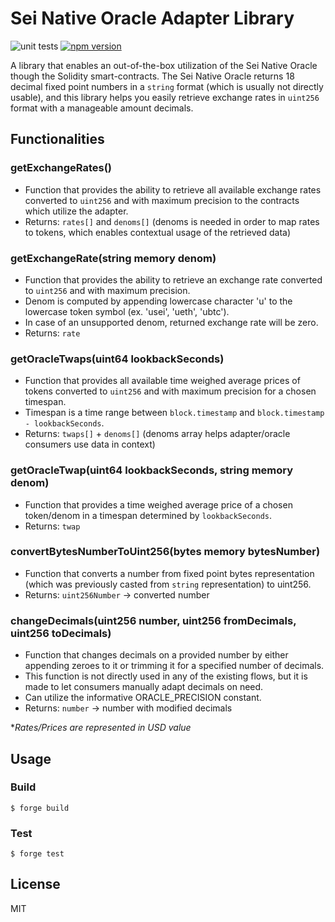 # Sei Native Oracle Adapter Library
![unit tests](https://github.com/dragonswap-app/sei-native-oracle-adapter/actions/workflows/test.yml/badge.svg)
[![npm version](https://img.shields.io/npm/v/sei-native-oracle-adapter)](https://www.npmjs.org/package/sei-native-oracle-adapter)

A library that enables an out-of-the-box utilization of the Sei Native Oracle though the Solidity smart-contracts.
The Sei Native Oracle returns 18 decimal fixed point numbers in a `string` format (which is usually not directly usable), and this library helps you easily retrieve exchange rates in `uint256` format with a manageable amount decimals.

## Functionalities

### getExchangeRates()
- Function that provides the ability to retrieve all available exchange rates converted to `uint256` and with maximum precision to the contracts which utilize the adapter.
- Returns: `rates[]` and `denoms[]` (denoms is needed in order to map rates to tokens, which enables contextual usage of the retrieved data)

### getExchangeRate(string memory denom)
- Function that provides the ability to retrieve an exchange rate converted to `uint256` and with maximum precision.
- Denom is computed by appending lowercase character 'u' to the lowercase token symbol (ex. 'usei', 'ueth', 'ubtc').
- In case of an unsupported denom, returned exchange rate will be zero.
- Returns: `rate`

### getOracleTwaps(uint64 lookbackSeconds)
- Function that provides all available time weighed average prices of tokens converted to `uint256` and with maximum precision for a chosen timespan.
- Timespan is a time range between `block.timestamp` and `block.timestamp - lookbackSeconds`.
- Returns: `twaps[]` +  `denoms[]` (denoms array helps adapter/oracle consumers use data in context)

### getOracleTwap(uint64 lookbackSeconds, string memory denom)
- Function that provides a time weighed average price of a chosen token/denom in a timespan determined by `lookbackSeconds`.
- Returns: `twap`

### convertBytesNumberToUint256(bytes memory bytesNumber)
- Function that converts a number from fixed point bytes representation (which was previously casted from `string` representation) to uint256.
- Returns: `uint256Number` -> converted number

### changeDecimals(uint256 number, uint256 fromDecimals, uint256 toDecimals)
- Function that changes decimals on a provided number by either appending zeroes to it or trimming it for a specified number of decimals.
- This function is not directly used in any of the existing flows, but it is made to let consumers manually adapt decimals on need.
- Can utilize the informative ORACLE_PRECISION constant.
- Returns: `number` -> number with modified decimals
 
*_Rates/Prices are represented in USD value_

## Usage
### Build

```shell
$ forge build
```

### Test

```shell
$ forge test
```

## License
MIT
